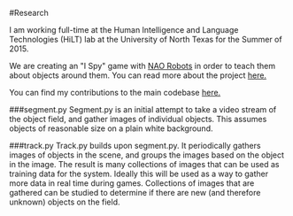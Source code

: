 #Research

I am working full-time at the Human Intelligence and Language Technologies (HiLT) lab at the University of North Texas for the Summer of 2015.

We are creating an "I Spy" game with [NAO Robots](https://www.aldebaran.com/en/humanoid-robot/nao-robot) in order to teach them about objects around them. You can read more about the project [here.](http://hilt.cse.unt.edu/ispy.html)

You can find my contributions to the main codebase [here.](https://github.com/iamadamhair/ispy_python)


###segment.py
Segment.py is an initial attempt to take a video stream of the object field, and gather images of individual objects. This assumes objects of reasonable size on a plain white background.

###track.py
Track.py builds upon segment.py. It periodically gathers images of objects in the scene, and groups the images based on the object in the image. The result is many collections of images that can be used as training data for the system. Ideally this will be used as a way to gather more data in real time during games. Collections of images that are gathered can be studied to determine if there are new (and therefore unknown) objects on the field.